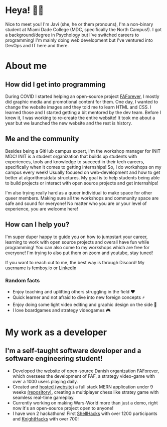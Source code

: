 # Heya! 🏳️‍🌈
Nice to meet you! I'm Javi (she, he or them pronouns), I'm a non-binary student at Miami Dade College (MDC, specifically the North Campus!). 
I got a background/degree in Psychology but I've switched careers to programming! I'm mainly doing web development but I've ventured into DevOps and IT here and there.


# About me
## How did I get into programming
During COVID I started helping an open-source project [FAForever](https://github.com/FAForever), I mostly did graphic media and promotional content for them. 
One day, I wanted to change the website images and they told me to learn HTML and CSS. I learned those and I started getting a bit mentored by the dev team. 
Before I knew it, I was working to re-create the entire website! It took me about a year but we launched the new website and the rest is history.

## Me and the community
Besides being a GitHub campus expert, I'm the workshop manager for INIT MDC! INIT is a student organization that builds up students with experiences, tools and knowledge to succeed in their tech careers, specifically when it comes to getting internships!
So, I do workshops on my campus every week! Usually focused on web-development and how to get better at algorithms/data structures. My goal is to help students being able to build projects or interact with open source projects and get internships!

I'm also trying really hard as a queer individual to make space for other queer members. Making sure all the workshops and community space are safe and sound for everyone! No matter who you are or your level of experience, you are welcome here!
## How can I help you?
I'm super duper happy to guide you on how to jumpstart your career, learning to work with open source projects and overall have fun while programming!
You can also come to my workshops which are free for everyone! I'm trying to also put them on zoom and youtube, stay tuned!

If you want to reach out to me, the best way is through Discord! My username is femboy.io or [LinkedIn](https://www.linkedin.com/in/javier-bracho/)

### Random facts
- Enjoy teaching and uplifting others struggling in the field ❤️
- Quick learner and not afraid to dive into new foreign concepts ⚡
- Enjoy doing some light video editing and graphic design on the side 🎨
- I love boardgames and strategy videogames 🎮

# My work as a developer
## I'm a self-taught software developer and a software engineering student!
- Developed the [website](https://faforever.com/) of open-source Danish organization [FAForever](https://github.com/FAForever), which
oversees the development of FAF, a strategy video-game with over a 1000 users playing daily.
- Created and [hosted (website)](https://www.wars-world.com/) a full stack MERN application under 9 weeks [(repository)](https://github.com/FemboyDeveloper/AW-Competitive), creating a multiplayer chess like stratey game with seamless real-time gameplay.
- Currently working on making Wars-World more than just a demo, right now it's an open-source project open to anyone!
- I have won 2 hackathons! First [ShellHacks](https://devpost.com/software/sundered-starlight) with over 1200 participants and [KnightHacks](https://devpost.com/software/lawlinker) with over 700!






    

    
<!---
FemboyJavi/FemboyJavi is a ✨ special ✨ repository because its `README.md` (this file) appears on your GitHub profile.
You can click the Preview link to take a look at your changes.
--->
